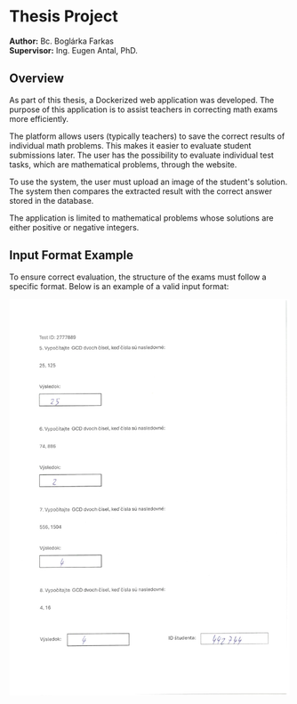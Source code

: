 # Thesis Project

**Author:** Bc. Boglárka Farkas  
**Supervisor:** Ing. Eugen Antal, PhD.

## Overview

As part of this thesis, a Dockerized web application was developed. The purpose of this application is to assist teachers in correcting math exams more efficiently.

The platform allows users (typically teachers) to save the correct results of individual math problems. This makes it easier to evaluate student submissions later. The user has the possibility to evaluate individual test tasks, which are mathematical problems, through the website.

To use the system, the user must upload an image of the student's solution. The system then compares the extracted result with the correct answer stored in the database.

The application is limited to mathematical problems whose solutions are either positive or negative integers.

## Input Format Example

To ensure correct evaluation, the structure of the exams must follow a specific format. Below is an example of a valid input format:

![Example test](./obrazok14.jpg)
